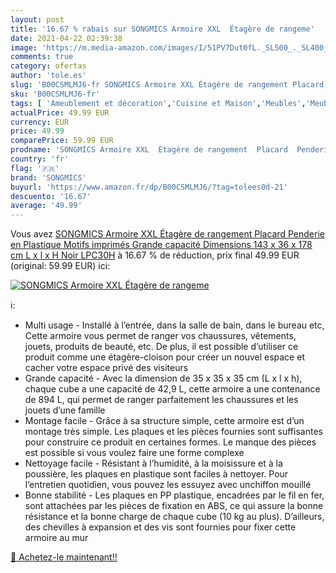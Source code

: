 ```yaml
---
layout: post
title: '16.67 % rabais sur SONGMICS Armoire XXL  Étagère de rangeme'
date: 2021-04-22 02:39:38
image: 'https://m.media-amazon.com/images/I/51PV7Dut0fL._SL500_._SL400_.jpg'
comments: true
category: ofertas
author: 'tole.es'
slug: 'B00CSMLMJ6-fr SONGMICS Armoire XXL Étagère de rangement Placard Penderie...'
sku: 'B00CSMLMJ6-fr'
tags: [ 'Ameublement et décoration','Cuisine et Maison','Meubles','Meubles de chambre dadulte','Penderies repliables','Rangement et organisation','Rangement pour vêtements et penderies','songmics', ]
actualPrice: 49.99 EUR
currency: EUR
price: 49.99
comparePrice: 59.99 EUR
prodname: 'SONGMICS Armoire XXL  Étagère de rangement  Placard  Penderie  en Plastique  Motifs imprimés  Grande capacité  Dimensions 143 x 36 x 178 cm  L x l x H  Noir LPC30H'
country: 'fr'
flag: '🇫🇷'
brand: 'SONGMICS'
buyurl: 'https://www.amazon.fr/dp/B00CSMLMJ6/?tag=tolees0d-21'
descuento: '16.67'
average: '49.99'
---
```


Vous avez [SONGMICS Armoire XXL  Étagère de rangement  Placard  Penderie  en Plastique  Motifs imprimés  Grande capacité  Dimensions 143 x 36 x 178 cm  L x l x H  Noir LPC30H](https://www.amazon.fr/dp/B00CSMLMJ6/?tag=tolees0d-21)  à  16.67 % de réduction, prix final  49.99 EUR (original: 59.99 EUR) ici:

[![SONGMICS Armoire XXL  Étagère de rangeme](https://m.media-amazon.com/images/I/51PV7Dut0fL._SL500_._SL400_.jpg)](https://www.amazon.fr/dp/B00CSMLMJ6/?tag=tolees0d-21)

ℹ️:

- Multi usage - Installé à l’entrée, dans la salle de bain, dans le bureau etc, Cette armoire vous permet de ranger vos chaussures, vêtements, jouets, produits de beauté, etc. De plus, il est possible d’utiliser ce produit comme une étagère-cloison pour créer un nouvel espace et cacher votre espace privé des visiteurs
- Grande capacité - Avec la dimension de 35 x 35 x 35 cm (L x l x h), chaque cube a une capacité de 42,9 L, cette armoire a une contenance de 894 L, qui permet de ranger parfaitement les chaussures et les jouets d’une famille
- Montage facile - Grâce à sa structure simple, cette armoire est d’un montage très simple. Les plaques et les pièces fournies sont suffisantes pour construire ce produit en certaines formes. Le manque des pièces est possible si vous voulez faire une forme complexe
- Nettoyage facile - Résistant à l’humidité, à la moisissure et à la poussière, les plaques en plastique sont faciles à nettoyer. Pour l’entretien quotidien, vous pouvez les essuyez avec unchiffon mouillé
- Bonne stabilité - Les plaques en PP plastique, encadrées par le fil en fer, sont attachées par les pièces de fixation en ABS, ce qui assure la bonne résistance et la bonne charge de chaque cube (10 kg au plus). D’ailleurs, des chevilles à expansion et des vis sont fournies pour fixer cette armoire au mur

[🛒 Achetez-le maintenant!!](https://www.amazon.fr/dp/B00CSMLMJ6/?tag=tolees0d-21)
